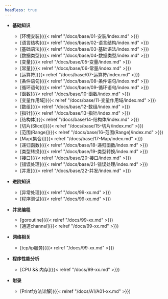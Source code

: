 ```yaml
---
headless: true
---
```


- **基础知识**
  - [环境安装]({{< relref "/docs/base/01-安装/index.md" >}})
  - [语言结构]({{< relref "/docs/base/02-语言结构/index.md" >}})
  - [基础语法]({{< relref "/docs/base/03-基础语法/index.md" >}})
  - [数据类型]({{< relref "/docs/base/04-数据类型/index.md" >}})
  - [变量]({{< relref "/docs/base/05-变量/index.md" >}})
  - [常量]({{< relref "/docs/base/06-常量/index.md" >}})
  - [运算符]({{< relref "/docs/base/07-运算符/index.md" >}})
  - [条件语句]({{< relref "/docs/base/08-条件语句/index.md" >}})
  - [循环语句]({{< relref "/docs/base/09-循环语句/index.md" >}})
  - [函数]({{< relref "/docs/base/10-函数/index.md" >}})
  - [变量作用域]({{< relref "/docs/base/11-变量作用域/index.md" >}})
  - [数组]({{< relref "/docs/base/12-数组/index.md" >}})
  - [指针]({{< relref "/docs/base/13-指针/index.md" >}})
  - [结构体]({{< relref "/docs/base/14-结构体/index.md" >}})
  - [切片(Slice)]({{< relref "/docs/base/15-切片/index.md" >}})
  - [范围(Range)]({{< relref "/docs/base/16-范围(Range)/index.md" >}})
  - [Map(集合)]({{< relref "/docs/base/17-Map/index.md" >}})
  - [递归函数]({{< relref "/docs/base/18-递归函数/index.md" >}})
  - [类型转换]({{< relref "/docs/base/19-类型转换/index.md" >}})
  - [接口]({{< relref "/docs/base/20-接口/index.md" >}})
  - [错误处理]({{< relref "/docs/base/21-错误处理/index.md" >}})
  - [并发]({{< relref "/docs/base/22-并发/index.md" >}})

- **进阶知识**
  - [异常处理]({{< relref "/docs/99-xx.md" >}})
  - [程序测试]({{< relref "/docs/99-xx.md" >}})

- **并发编程**
  - [goroutine]({{< relref "/docs/99-xx.md" >}})
  - [通道channel]({{< relref "/docs/99-xx.md" >}})

- **网络相关**
  - [tcp/ip服务]({{< relref "/docs/99-xx.md" >}})

- **程序性能分析**
  - [CPU && 内存]({{< relref "/docs/99-xx.md" >}})

- **附录**
  - [Printf方法详解]({{< relref "/docs/A1/A01-xx.md" >}})



